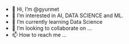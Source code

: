 - 👋 Hi, I’m @gyurmet
- 👀 I’m interested in AI, DATA SCIENCE and ML. 
- 🌱 I’m currently learning Data Science
- 💞️ I’m looking to collaborate on ...
- 📫 How to reach me ...

<!---
tgyurmet/tgyurmet is a ✨ special ✨ repository because its `README.md` (this file) appears on your GitHub profile.
You can click the Preview link to take a look at your changes.
--->
